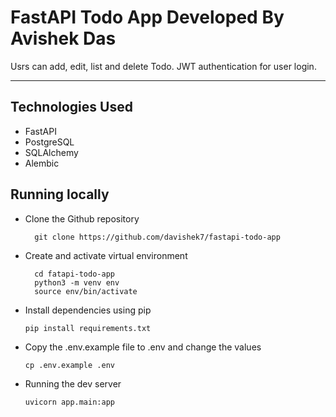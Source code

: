 # FastAPI Todo App Developed By Avishek Das

Usrs can add, edit, list and delete Todo. JWT authentication for user login.
***

## Technologies Used
+ FastAPI
+ PostgreSQL
+ SQLAlchemy
+ Alembic

## Running locally
* Clone the Github repository

		git clone https://github.com/davishek7/fastapi-todo-app

* Create and activate virtual environment

		cd fatapi-todo-app
		python3 -m venv env
		source env/bin/activate

* Install dependencies using pip

      pip install requirements.txt

* Copy the .env.example file to .env and change the values

      cp .env.example .env

* Running the dev server

      uvicorn app.main:app
